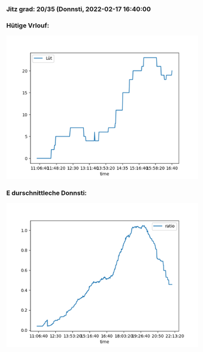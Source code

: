 ### Jitz grad: 20/35 (Donnsti, 2022-02-17 16:40:00

### Hütige Vrlouf:
![Graph](Today.png)

### E durschnittleche Donnsti:
![Graph](Donnsti.png)